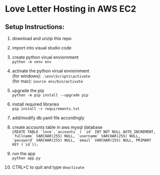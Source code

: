 # Love Letter Hosting in AWS EC2

## Setup Instructions:

1. download and unzip this repo

2. import into visual studio code

3. create python virual enviornment \
```python -m venv env```
   
4. activate the python virual enviornment \
   (for windows): ```.\env\Scripts\activate``` \
   (for mac): ```source env/bin/activate```
   
5. upgrade the pip \
```python -m pip install --upgrade pip```

6. install required libraries \
```pip install -r requirements.txt```

7. add/modify db.yaml file accordingly

8. create accounts table in aws mysql database \
```CREATE TABLE `love`.`accounts` ( `id` INT NOT NULL AUTO_INCREMENT, `fullname` VARCHAR(255) NULL, `username` VARCHAR(255) NULL, `password` VARCHAR(255) NULL, `email` VARCHAR(255) NULL, PRIMARY KEY (`id`));```

9. run the app \
```python app.py```
   
10. CTRL+C to quit and type ```deactivate```
